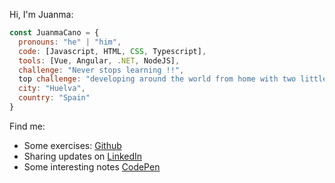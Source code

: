 Hi, I'm Juanma:

```javascript
const JuanmaCano = {
  pronouns: "he" | "him",
  code: [Javascript, HTML, CSS, Typescript],
  tools: [Vue, Angular, .NET, NodeJS],
  challenge: "Never stops learning !!", 
  top challenge: "developing around the world from home with two little devils (I love them)",
  city: "Huelva",
  country: "Spain"
}
```

Find me:
- Some exercises: <a href="https://juanmacano.github.io/">Github</a>
- Sharing updates on <a href="https://www.linkedin.com/in/JuanmaCano1980">LinkedIn</a>
- Some interesting notes <a href="https://codepen.io/JuanmaCano/">CodePen</a>
